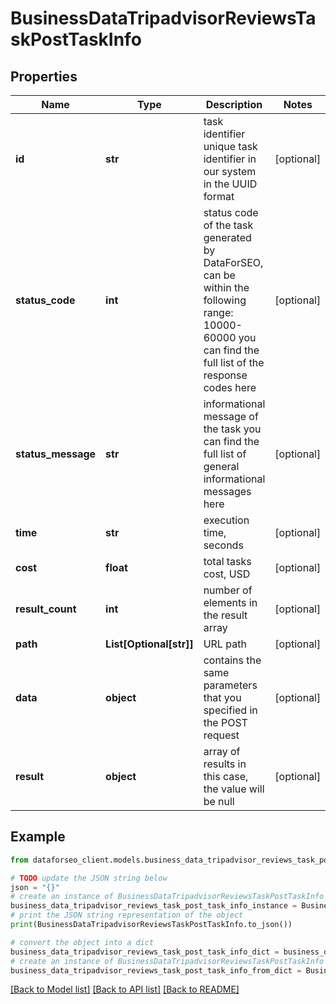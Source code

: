 # BusinessDataTripadvisorReviewsTaskPostTaskInfo


## Properties

Name | Type | Description | Notes
------------ | ------------- | ------------- | -------------
**id** | **str** | task identifier unique task identifier in our system in the UUID format | [optional] 
**status_code** | **int** | status code of the task generated by DataForSEO, can be within the following range: 10000-60000 you can find the full list of the response codes here | [optional] 
**status_message** | **str** | informational message of the task you can find the full list of general informational messages here | [optional] 
**time** | **str** | execution time, seconds | [optional] 
**cost** | **float** | total tasks cost, USD | [optional] 
**result_count** | **int** | number of elements in the result array | [optional] 
**path** | **List[Optional[str]]** | URL path | [optional] 
**data** | **object** | contains the same parameters that you specified in the POST request | [optional] 
**result** | **object** | array of results in this case, the value will be null | [optional] 

## Example

```python
from dataforseo_client.models.business_data_tripadvisor_reviews_task_post_task_info import BusinessDataTripadvisorReviewsTaskPostTaskInfo

# TODO update the JSON string below
json = "{}"
# create an instance of BusinessDataTripadvisorReviewsTaskPostTaskInfo from a JSON string
business_data_tripadvisor_reviews_task_post_task_info_instance = BusinessDataTripadvisorReviewsTaskPostTaskInfo.from_json(json)
# print the JSON string representation of the object
print(BusinessDataTripadvisorReviewsTaskPostTaskInfo.to_json())

# convert the object into a dict
business_data_tripadvisor_reviews_task_post_task_info_dict = business_data_tripadvisor_reviews_task_post_task_info_instance.to_dict()
# create an instance of BusinessDataTripadvisorReviewsTaskPostTaskInfo from a dict
business_data_tripadvisor_reviews_task_post_task_info_from_dict = BusinessDataTripadvisorReviewsTaskPostTaskInfo.from_dict(business_data_tripadvisor_reviews_task_post_task_info_dict)
```
[[Back to Model list]](../README.md#documentation-for-models) [[Back to API list]](../README.md#documentation-for-api-endpoints) [[Back to README]](../README.md)



